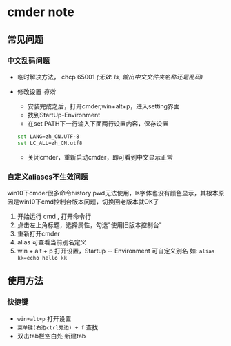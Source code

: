 cmder note 
====

常见问题
---

### 中文乱码问题
- 临时解决方法， chcp 65001 *(无效: ls, 输出中文文件夹名称还是乱码)*
- 修改设置 *有效*
	+ 安装完成之后，打开cmder,win+alt+p，进入setting界面
	+ 找到StartUp-Environment
	+ 在set PATH下一行输入下面两行设置内容，保存设置
	```bash		
	set LANG=zh_CN.UTF-8
	set LC_ALL=zh_CN.utf8
	```

	+ 关闭cmder，重新启动cmder，即可看到中文显示正常

### 自定义aliases不生效问题
win10下cmder很多命令history pwd无法使用，ls字体也没有颜色显示，其根本原因是win10下cmd控制台版本问题，切换回老版本就OK了
1. 开始运行 cmd , 打开命令行
2. 点击左上角标题，选择属性，勾选"使用旧版本控制台"
3. 重新打开cmder
4. alias 可查看当前别名定义
5. win + alt + p 打开设置，Startup -- Environment 可自定义别名 如: `alias kk=echo hello kk`


使用方法
---

### 快捷键
- `win+alt+p` 打开设置
- `菜单键(右边ctrl旁边) + f` 查找
- 双击tab栏空白处 新建tab